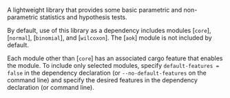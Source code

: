 A lightweight library that provides some basic parametric and non-parametric statistics and hypothesis tests.

By default, use of this library as a dependency includes modules [`core`], [`normal`], [`binomial`], and [`wilcoxon`]. The [`aok`] module is not included by default.

Each module other than [`core`] has an associated cargo feature that enables the module. To include only selected modules, specify `default-features = false` in the dependency declaration (or `--no-default-features` on the command line) and specify the desired features in the dependency declaration (or command line).
